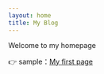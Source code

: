 ```yaml
---
layout: home
title: My Blog
---
```


Welcome to my homepage

👉 sample：[My first page](./_posts/2025-08-06-first-post.md)


